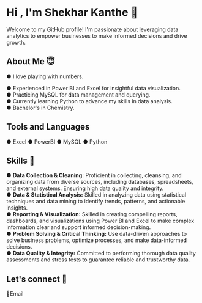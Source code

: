 <h1>Hi , I'm Shekhar Kanthe 👋</h1>
Welcome to my GitHub profile! I'm passionate about leveraging data analytics to empower businesses to make informed decisions and drive growth.
<h2>About Me 😇</h2>
 ● I love playing with numbers.  
 
 ● Experienced in Power BI and Excel for insightful data visualization.  
 ● Practicing MySQL for data management and querying.  
 ● Currently learning Python to advance my skills in data analysis.  
 ● Bachelor's in Chemistry.  

## Tools and Languages
  ● Excel
  ● PowerBI
  ● MySQL
  ● Python
## Skills 💪
 ● **Data Collection & Cleaning:** Proficient in collecting, cleansing, and organizing data from diverse sources, including databases, spreadsheets, and external systems. Ensuring high data quality and integrity.    
 ● **Data & Statistical Analysis:** Skilled in analyzing data using statistical techniques and data mining to identify trends, patterns, and actionable insights.  
 ● **Reporting & Visualization:** Skilled in creating compelling reports, dashboards, and visualizations using Power BI and Excel to make complex information clear and support informed decision-making.  
 ● **Problem Solving & Critical Thinking:** Use data-driven approaches to solve business problems, optimize processes, and make data-informed decisions.  
 ● **Data Quality & Integrity:** Committed to performing thorough data quality assessments and stress tests to guarantee reliable and trustworthy data.  
 ## Let's connect 🤝  
 📧Email
 
